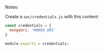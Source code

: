 Notes:

Create a `sec/credentials.js` with this content:

```javascript
const credentials = {
  mongoUri: 'MONGO_URI'
}

module.exports = credentials;
```